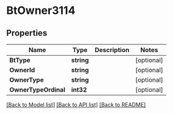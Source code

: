 # BtOwner3114

## Properties

Name | Type | Description | Notes
------------ | ------------- | ------------- | -------------
**BtType** | **string** |  | [optional] 
**OwnerId** | **string** |  | [optional] 
**OwnerType** | **string** |  | [optional] 
**OwnerTypeOrdinal** | **int32** |  | [optional] 

[[Back to Model list]](../README.md#documentation-for-models) [[Back to API list]](../README.md#documentation-for-api-endpoints) [[Back to README]](../README.md)


